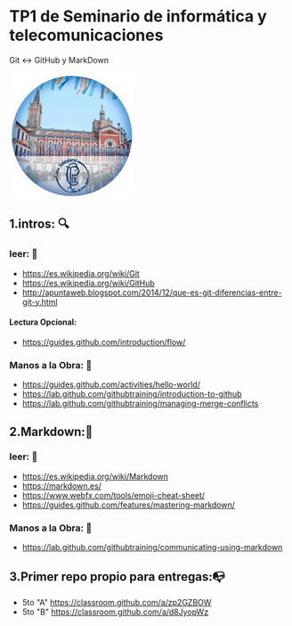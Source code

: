 # TP1 de Seminario de informática y telecomunicaciones
Git :left_right_arrow: GitHub y MarkDown

![pio Logo](logopio.jpg)

## 1.intros: :mag:
### leer: :eyes:


* https://es.wikipedia.org/wiki/Git
* https://es.wikipedia.org/wiki/GitHub
* http://apuntaweb.blogspot.com/2014/12/que-es-git-diferencias-entre-git-y.html
#### Lectura Opcional:
* https://guides.github.com/introduction/flow/

### Manos a la Obra: :construction_worker:
* https://guides.github.com/activities/hello-world/
* https://lab.github.com/githubtraining/introduction-to-github
* https://lab.github.com/githubtraining/managing-merge-conflicts

## 2.Markdown::page_facing_up:
### leer: :eyes:
* https://es.wikipedia.org/wiki/Markdown
* https://markdown.es/
* https://www.webfx.com/tools/emoji-cheat-sheet/
* https://guides.github.com/features/mastering-markdown/
### Manos a la Obra: :construction_worker:
* https://lab.github.com/githubtraining/communicating-using-markdown

## 3.Primer repo propio para entregas::mailbox_with_no_mail:
* 5to "A" https://classroom.github.com/a/zp2GZBOW
* 5to "B" https://classroom.github.com/a/d8JyopWz

<!---

![meme](ojotranslate.jpeg)


* 5to "B" https://classroom.github.com/g/qRZ-f1_2

hace click en el link (cada alumno) para aceptar el primer tp, la primera vez van a tener que crear el grupo (llamarlo grupo N°##), segun el numero de grupo de proyecto, luego cuando entren los 3 alumnos restantes se tienen que unir al mismo grupo. al finalizar se habra creado un repositorio para el grupo, con una copia de [este repositorio](https://github.com/fegerva2/TP1)  y los 4 alumnos seran colaboradores del mismo
* en el nuevo repo:

crear un archivo nuevo (arriva a la derecha dice create new file) que se llame : [tunombre]-GuiaJSParaGatos.md, y luego usando Markdown escribi las preguntas (y las respuestas) del archivo preguntas guia js para gatos.pdf
---!>
